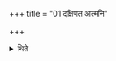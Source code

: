 +++
title = "01 दक्षिणत आत्मनि"

+++

<details><summary>थिते</summary>

दक्षिणत आत्मनि १
</details>
